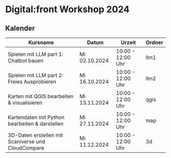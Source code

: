 # Digital:front Workshop 2024

## Kalender

| Kursname | Datum | Urzeit | Ordner |
|----------|-------|--------|--------|
| Spielen mit LLM part 1: Chatbot bauen | Mi 02.10.2024 | 10:00 - 12:00 Uhr | llm1 |
| Spielen mit LLM part 2: Freies Ausprobieren | Mi 16.10.2024 | 10:00 - 12:00 Uhr | llm2 |
| Karten mit QGIS bearbeiten & visualisieren | Mi 13.11.2024 | 10:00 - 12:00 Uhr | qgis |
| Kartendaten mit Python bearbeiten & darstellen | Mi 27.11.2024 | 10:00 - 12:00 Uhr | map |
| 3D-Daten erstellen mit Scaniverse und CloudCompare | Mi 11.12.2024 | 10:00 - 12:00 Uhr | 3d |

